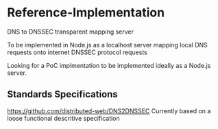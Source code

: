 # Reference-Implementation
DNS to DNSSEC transparent mapping server

To be implemented in Node.js as a localhost server mapping local DNS requests onto internet DNSSEC protocol requests

Looking for a PoC implmentation to be implemented ideally as a Node.js server.

## Standards Specifications ##
https://github.com/distributed-web/DNS2DNSSEC
Currently based on a loose functional descritive specification
